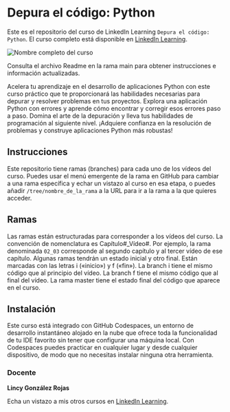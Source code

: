 # Depura el código: Python

Este es el repositorio del curso de LinkedIn Learning `Depura el código: Python`. El curso completo está disponible en [LinkedIn Learning][lil-course-url].

![Nombre completo del curso][lil-thumbnail-url] 

Consulta el archivo Readme en la rama main para obtener instrucciones e información actualizadas.

Acelera tu aprendizaje en el desarrollo de aplicaciones Python con este curso práctico que te proporcionará las habilidades necesarias para depurar y resolver problemas en tus proyectos. Explora una aplicación Python con errores y aprende cómo encontrar y corregir esos errores paso a paso. Domina el arte de la depuración y lleva tus habilidades de programación al siguiente nivel. ¡Adquiere confianza en la resolución de problemas y construye aplicaciones Python más robustas!	

## Instrucciones
Este repositorio tiene ramas (branches) para cada uno de los vídeos del curso. Puedes usar el menú emergente de la rama en GitHub para cambiar a una rama específica y echar un vistazo al curso en esa etapa, o puedes añadir `/tree/nombre_de_la_rama` a la URL para ir a la rama a la que quieres acceder.

## Ramas
Las ramas están estructuradas para corresponder a los vídeos del curso. La convención de nomenclatura es Capítulo#_Vídeo#. Por ejemplo, la rama denominada `02_03` corresponde al segundo capítulo y al tercer vídeo de ese capítulo. Algunas ramas tendrán un estado inicial y otro final. Están marcadas con las letras i («inicio») y f («fin»). La branch i tiene el mismo código que al principio del vídeo. La branch f tiene el mismo código que al final del vídeo. La rama master tiene el estado final del código que aparece en el curso.

## Instalación

Este curso está integrado con GitHub Codespaces, un entorno de desarrollo instantáneo alojado en la nube que ofrece toda la funcionalidad de tu IDE favorito sin tener que configurar una máquina local. Con Codespaces puedes practicar en cualquier lugar y desde cualquier dispositivo, de modo que no necesitas instalar ninguna otra herramienta.

### Docente

**Lincy González Rojas**

Echa un vistazo a mis otros cursos en [LinkedIn Learning](https://www.linkedin.com/learning/instructors/lincy-gonzalez-rojas).

[0]: # (Replace these placeholder URLs with actual course URLs)
[lil-course-url]: https://www.linkedin.com/learning/depura-el-codigo-python/depura-el-codigo-con-python
[lil-thumbnail-url]: https://media.licdn.com/dms/image/D560DAQEZousggTAI4w/learning-public-crop_675_1200/0/1693912556266?e=2147483647&v=beta&t=uLyJcsqE_YBlQT2egQUlr6lN0uboNamCsRjpGKcATwU


[1]: # (End of ES-Instruction ###############################################################################################)
